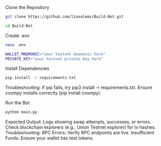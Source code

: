 Clone the Repository
```bash
git clone https://github.com/linoalemz/Build-Bot.git
```
```bash
cd Build-Bot
```
Create .env
```bash
nano .env
```
```bash
WALLET_MNEMONIC="your testnet mnemonic here"
PRIVATE_KEY="your testnet private key here"
```
Install Dependencies
```bash
pip install -r requirements.txt
```
Troubleshooting:
If pip fails, try pip3 install -r requirements.txt.
Ensure cosmpy installs correctly (pip install cosmpy).

Run the Bot
```bash
python main.py
```

Expected Output: Logs showing swap attempts, successes, or errors.
Check blockchain explorers (e.g., Union Testnet explorer) for tx hashes.
Troubleshooting:
RPC Errors: Verify RPC endpoints are live.
Insufficient Funds: Ensure your wallet has test tokens.



